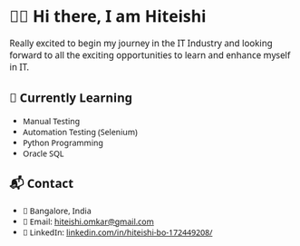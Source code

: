 <h1 style="font-family: 'Segoe UI', Tahoma, Geneva, Verdana, sans-serif;">👩‍💻 Hi there, I am Hiteishi</h1>

<p style="font-family: 'Segoe UI', Tahoma, Geneva, Verdana, sans-serif; font-size: 1.1em;">
  Really excited to begin my journey in the IT Industry and looking forward to all the exciting opportunities to learn and enhance myself in IT.
</p>

<h2 style="font-family: 'Segoe UI', Tahoma, Geneva, Verdana, sans-serif;">🌱 Currently Learning</h2>
<ul style="font-family: 'Segoe UI', Tahoma, Geneva, Verdana, sans-serif; font-size: 1em;">
  <li>Manual Testing</li>
  <li>Automation Testing (Selenium)</li>
  <li>Python Programming</li>
  <li>Oracle SQL</li>
</ul>

<h2 style="font-family: 'Segoe UI', Tahoma, Geneva, Verdana, sans-serif;">📬 Contact</h2>
<ul style="font-family: 'Segoe UI', Tahoma, Geneva, Verdana, sans-serif; font-size: 1em;">
  <li>📍 Bangalore, India</li>
  <li>📧 Email: <a href="mailto:hiteishi.omkar@gmail.com">hiteishi.omkar@gmail.com</a></li>
  <li>💼 LinkedIn: <a href="https://www.linkedin.com/in/hiteishi-bo-172449208/" target="_blank">linkedin.com/in/hiteishi-bo-172449208/</a></li>
</ul>
